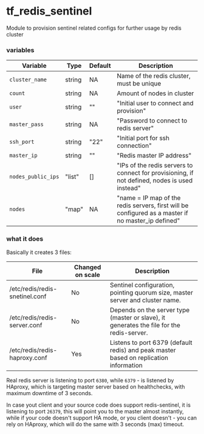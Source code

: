 # tf_redis_sentinel
Module to provision sentinel related configs for further usage by redis cluster

### variables 

| Variable | Type | Default | Description |
|----------|------|---------|-------------|
| `cluster_name` | string | NA | Name of the redis cluster, must be unique |
| `count` | string|  NA | Amount of nodes in cluster |
| `user` |   string  | "" | "Initial user to connect and provision" |
| `master_pass` | string | NA | "Password to connect to redis server" |
| `ssh_port` | string|  "22" | "Initial port for ssh connection" |
| `master_ip` | string| "" | "Redis master IP address" |
| `nodes_public_ips` | "list" | [] | "IPs of the redis servers to connect for provisioning, if not defined, nodes is used instead" |
| `nodes` | "map" | NA | "name = IP map of the redis servers, first will be configured as a master if no master_ip defined" |

### what it does

Basically it creates 3 files:

| File | Changed on scale | Description |
|------|------------------|-------------|
| /etc/redis/redis-snetinel.conf | No | Sentinel configuration, pointing quorum size, master server and cluster name. |
| /etc/redis/redis-server.conf | No| Depends on the server type (master or slave), it generates the file for the redis-server. |
| /etc/redis/redis-haproxy.conf | Yes | Listens to port 6379 (default redis) and peak master based on replication information | 

Real redis server is listening to port `6380`, while `6379` - is listened by HAproxy, which is targeting master server based on healthchecks, with maximum downtime of 3 seconds. 

In case yout client and your source code does support redis-sentinel, it is listening to port `26379`, this will point you to the master almost instantly, while if your code doesn't support HA mode, or you client doesn't - you can rely on HAproxy, which will do the same with 3 seconds (max) timeout. 
